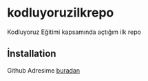 # kodluyoruzilkrepo
Kodluyoruz Eğitimi kapsamında açtığım ilk repo

##  İnstallation

Github Adresime [buradan](https://github.com/bkarlida/kodluyoruzilkrepo.git)

